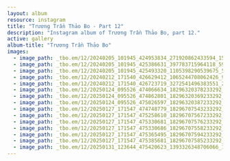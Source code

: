 ```yaml
---
layout: album
resource: instagram
title: "Trương Trần Thảo Bo - Part 12"
description: "Instagram album of Trương Trần Thảo Bo, part 12."
active: gallery
album-title: "Trương Trần Thảo Bo"
images:
  - image_path: _tbo.em/12/20240205_101945_424953834_271920862433594_1562344230441624670_n.jpg
  - image_path: _tbo.em/12/20240205_101945_425386631_397783715964118_5992008757189914507_n.jpg
  - image_path: _tbo.em/12/20240205_101945_425493320_1105398290539675_5214718447556148300_n.jpg
  - image_path: _tbo.em/12/20240212_171540_426629412_1065244708062426_9144684533046874666_n.jpg
  - image_path: _tbo.em/12/20240212_171540_426723719_3272541496383551_2239938241332008869_n.jpg
  - image_path: _tbo.em/12/20250124_095526_474066634_18296320378233292_1383400607614001881_n.jpg
  - image_path: _tbo.em/12/20250124_095526_474862801_18296320369233292_1680743775204833660_n.jpg
  - image_path: _tbo.em/12/20250124_095526_475026597_18296320387233292_849736947288629430_n.jpg
  - image_path: _tbo.em/12/20250127_171547_474748779_18296707543233292_6762483291864292123_n.jpg
  - image_path: _tbo.em/12/20250127_171547_475258610_18296707567233292_3122194654064898905_n.jpg
  - image_path: _tbo.em/12/20250127_171547_475330681_18296707576233292_5052462619168125220_n.jpg
  - image_path: _tbo.em/12/20250127_171547_475330686_18296707558233292_1819710797846958531_n.jpg
  - image_path: _tbo.em/12/20250127_171547_475365495_18296707594233292_5609888231911031979_n.jpg
  - image_path: _tbo.em/12/20250127_171547_475385681_18296707585233292_8852268198634609840_n.jpg
  - image_path: _tbo.em/12/20250131_123644_475420623_1393326348706066_1003184145517682231_n.jpg
---
```

